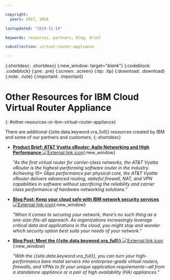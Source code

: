```yaml
---

copyright:
  years: 2017, 2018

lastupdated: "2019-11-14"

keywords: resources, partners, blog, brief

subcollection: virtual-router-appliance

---
```


{:shortdesc: .shortdesc}
{:new_window: target="_blank_"}
{:codeblock: .codeblock}
{:pre: .pre}
{:screen: .screen}
{:tip: .tip}
{:download: .download}
{:note: .note}
{:important: .important}

# Other Resources for IBM Cloud Virtual Router Appliance
{: #other-resources-or-ibm-virtual-router-appliance}

There are additional {{site.data.keyword.vra_full}} resources created by IBM and some of our partners and customers.
{: shortdesc}

* [**Product Brief: AT&T Vyatta vRouter: Agile Networking and High Performance** ![External link icon](../../icons/launch-glyph.svg "External link icon")](https://public.dhe.ibm.com/cloud/bluemix/network/vra/final_vyatta_product_brief_june_2018_2.pdf){:new_window}

    *"As the first virtual router for carrier-class networks, the AT&T Vyatta vRouter is the highest-performing software router in the industry. Achieving 10+ Gbps performance per physical core, the AT&T Vyatta vRouter delivers advanced routing, stateful firewall, NAT, and VPN capabilities in software without sacrificing the reliability and carrier class performance of hardware networking solutions."*

* [**Blog Post: Keep your cloud safe with IBM network security services** ![External link icon](../../icons/launch-glyph.svg "External link icon")](https://www.ibm.com/blogs/bluemix/2017/09/keep-cloud-safe-ibm-network-security-services/){:new_window}

    *"When it comes to securing your network, there’s no such thing as a one-size-fits-all approach. As organizations increasingly leverage critical data and applications in the cloud, you might stop and wonder which security option best suits your needs of your network."*

* [**Blog Post: Meet the {{site.data.keyword.vra_full}}** ![External link icon](../../icons/launch-glyph.svg "External link icon")](https://www.ibm.com/blogs/bluemix/2017/07/virtual-router-appliance/){:new_window}

    *"With the {{site.data.keyword.vra_full}}, you can turn your high-performance bare metal servers into enterprise-grade virtual routers, firewalls, and VPNs to fit your unique application requirements—all from a standalone appliance or a pair of high availability (HA) appliances."*
